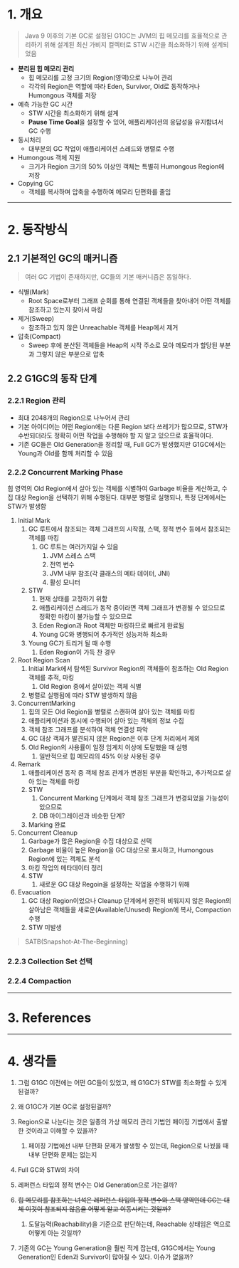 # 1. 개요
> Java 9 이후의 기본 GC로 설정된 G1GC는 JVM의 힙 메모리를 효율적으로 관리하기 위해 설계된 최신 가비지 컬렉터로 STW 시간을 최소화하기 위해 설계되었음

- **분리된 힙 메모리 관리**
	- 힙 메모리를 고정 크기의 Region(영역)으로 나누어 관리
	- 각각의 Region은 역할에 따라 Eden, Survivor, Old로 동작하거나 Humongous 객체를 저장
- 예측 가능한 GC 시간
	- STW 시간을 최소화하기 위해 설계
	- **Pause Time Goal**을 설정할 수 있어, 애플리케이션의 응답성을 유지함녀서 GC 수행
- 동시처리
	- 대부분의 GC 작업이 애플리케이션 스레드와 병렬로 수행
- Humongous 객체 지원
	- 크기가 Region 크기의 50% 이상인 객체는 특별히 Humongous Region에 저장
- Copying GC
	- 객체를 복사하며 압축을 수행하여 메모리 단편화를 줄임


---
# 2. 동작방식

## 2.1 기본적인 GC의 매커니즘

> 여러 GC 기법이 존재하지만, GC들의 기본 매커니즘은 동일하다.

- 식별(Mark)
	- Root Space로부터 그래프 순회를 통해 연결된 객체들을 찾아내어 어떤 객체를 참조하고 있는지 찾아서 마킹
- 제거(Sweep)
	- 참조하고 있지 않은 Unreachable 객체를 Heap에서 제거
- 압축(Compact)
	- Sweep 후에 분산된 객체들을 Heap의 시작 주소로 모아 메모리가 할당된 부분과 그렇지 않은 부분으로 압축

## 2.2 G1GC의 동작 단계

### 2.2.1 Region 관리
- 최대 2048개의 Region으로 나누어서 관리
- 기본 아이디어는 어떤 Region에는 다른 Region 보다 쓰레기가 많으므로, STW가 수반되더라도 정확히 어떤 작업을 수행해야 할 지 알고 있으므로 효율적이다.
- 기존 GC들은 Old Generation을 정리할 때, Full GC가 발생했지만 G1GC에서는 Young과 Old를 함께 처리할 수 있음

### 2.2.2 Concurrent Marking Phase
힙 영역의 Old Region에서 살아 있는 객체를 식별하여 Garbage 비율을 계산하고, 수집 대상 Region을 선택하기 위해 수행된다. 대부분 병렬로 실행되나, 특정 단계에서는 STW가 발생함
1. Initial Mark
	1. GC 루트에서 참조되는 객체 그래프의 시작점, 스택, 정적 변수 등에서 참조되는 객체를 마킹
		1. GC 루트는 여러가지일 수 있음
			1. JVM 스레스 스택
			2. 전역 변수
			3. JVM 내부 참조(각 클래스의 메타 데이터, JNI)
			4. 활성 모니터
	2. STW
		1. 현재 상태를 고정하기 위함
		2. 애플리케이션 스레드가 동작 중이라면 객체 그래프가 변경될 수 있으므로 정확한 마킹이 불가능할 수 있으므로
		3. Eden Region과 Root 객체만 마킹하므로 빠르게 완료됨
		4. Young GC와 병행되어 추가적인 성능저하 최소화
	3. Young GC가 트리거 될 때 수행
		1. Eden Region이 가득 찬 경우
2. Root Region Scan
	1. Initial Mark에서 탐색된 Survivor Region의 객체들이 참조하는 Old Region 객체를 추적, 마킹
		1. Old Region 중에서 살아있는 객체 식별
	2. 병렬로 실행됨에 따라 STW 발생하지 않음
3. ConcurrentMarking
	1. 힙의 모든 Old Region을 병렬로 스캔하여 살아 있는 객체를 마킹
	2. 애플리케이션과 동시에 수행되어 살아 있는 객체의 정보 수집
	3. 객체 참조 그래프를 분석하여 객체 연결성 파악
	4. GC 대상 객체가 발견되지 않은 Region은 이후 단계 처리에서 제외
	5. Old Region의 사용률이 일정 임계치 이상에 도달했을 때 실행
		1. 일반적으로 힙 메모리의 45% 이상 사용된 경우
4. Remark
	1. 애플리케이션 동작 중 객체 참조 관계가 변경된 부분을 확인하고, 추가적으로 살아 있는 객체를 마킹
	2. STW
		1. Concurrent Marking 단계에서 객체 참조 그래프가 변경되었을 가능성이 있으므로
		2. DB 마이그레이션과 비슷한 단계?
	3. Marking 완료
5. Concurrent Cleanup
	1. Garbage가 많은 Region을 수집 대상으로 선택
	2. Garbage 비율이 높은 Region을 GC 대상으로 표시하고, Humongous Region에 있는 객체도 분석
	3. 마킹 작업의 메타데이터 정리
	4. STW
		1. 새로운 GC 대상 Regoin을 설정하는 작업을 수행하기 위해
6. Evacuation
	1. GC 대상 Region이었으나 Cleanup 단계에서 완전히 비워지지 않은 Region의 살아남은 객체들을 새로운(Available/Unused) Region에 복사, Compaction 수행
	2. STW 미발생


> SATB(Snapshot-At-The-Beginning)


### 2.2.3 Collection Set 선택

### 2.2.4  Compaction





---
# 3. References


---
# 4. 생각들

1. 그럼 G1GC 이전에는 어떤 GC들이 있었고, 왜 G1GC가 STW를 최소화할 수 있게 된걸까?
2. 왜 G1GC가 기본 GC로 설정된걸까?

1. Region으로 나눈다는 것은 일종의 가상 메모리 관리 기법인 페이징 기법에서 출발한 것이라고 이해할 수 있을까?
	1. 페이징 기법에선 내부 단편화 문제가 발생할 수 있는데, Region으로 나눴을 때 내부 단편화 문제는 없는지

1. Full GC와 STW의 차이
2. 레퍼런스 타입의 정적 변수는 Old Generation으로 가는걸까?
3. ~~힙 메모리를 참조하는 녀석은 레퍼런스 타입의 정적 변수와 스택 영역인데 GC는 대체 이것이 참조되지 않음을 어떻게 알고 이동시키는 것일까?~~
	1. 도달능력(Reachability)을 기준으로 판단하는데, Reachable 상태임은 역으로 어떻게 아는 것일까?

1. 기존의 GC는 Young Generation을 훨씬 적게 잡는데, G1GC에서는 Young Generation인 Eden과 Survivor이 많아질 수 있다. 이슈가 없을까?